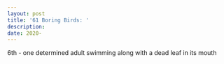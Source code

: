```yaml
---
layout: post
title: '61 Boring Birds: '
description:
date: 2020-
---
```


6th - one determined adult swimming along with a dead leaf in its mouth
